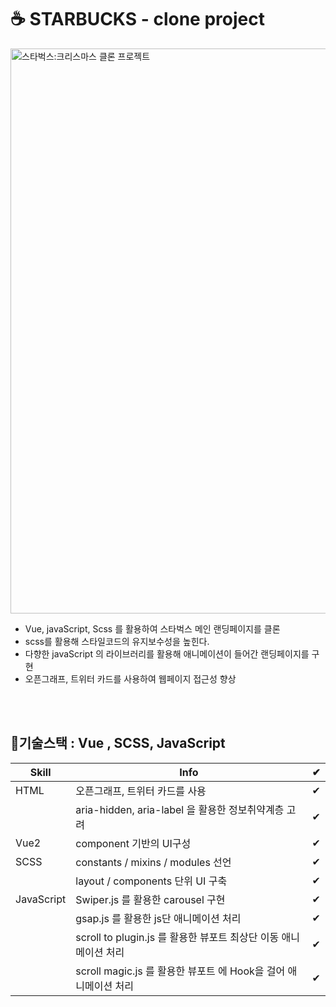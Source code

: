 # ☕ STARBUCKS - clone project
<img width="904" alt="스타벅스:크리스마스 클론 프로젝트" src="https://user-images.githubusercontent.com/84368302/147455904-f264db6e-f531-4bbc-a681-3bca557a5997.PNG">

<br>

  - Vue, javaScript, Scss 를 활용하여 스타벅스 메인 랜딩페이지를 클론
  - scss를 활용해 스타일코드의 유지보수성을 높힌다.
  - 다향한 javaScript 의 라이브러리를 활용해 애니메이션이 들어간 랜딩페이지를 구현
  - 오픈그래프, 트위터 카드를 사용하여 웹페이지 접근성 향상

<br>
<br>

## 🔨기술스택 : Vue , SCSS, JavaScript


| Skill   | Info            | ✔   |
| ------ | --------------- | --------------- | 
|HTML     | 오픈그래프, 트위터 카드를 사용| ✔   |
|         | aria-hidden, aria-label 을 활용한 정보취약계층 고려| ✔   |
|Vue2      | component 기반의 UI구성 | ✔   |
|SCSS     | constants / mixins / modules 선언| ✔   |
|          | layout / components 단위 UI 구축 | ✔   |
| JavaScript | Swiper.js 를 활용한 carousel 구현 | ✔ |
|            | gsap.js 를 활용한 js단 애니메이션 처리 | ✔ |
|            | scroll to plugin.js 를 활용한 뷰포트 최상단  이동 애니메이션 처리 | ✔ |
|            | scroll magic.js 를 활용한 뷰포트 에 Hook을 걸어  애니메이션 처리 | ✔ |

<br>
<br>

